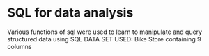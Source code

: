 # SQL for data analysis
Various functions of sql were used to learn to manipulate and query structured data using SQL
DATA SET USED: Bike Store containing 9 columns
